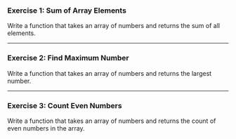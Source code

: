 ### **Exercise 1: Sum of Array Elements**
Write a function that takes an array of numbers and returns the sum of all elements.

---

### **Exercise 2: Find Maximum Number**
Write a function that takes an array of numbers and returns the largest number.

---

### **Exercise 3: Count Even Numbers**
Write a function that takes an array of numbers and returns the count of even numbers in the array.
